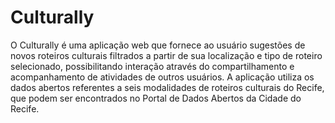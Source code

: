 # Culturally
O Culturally é uma aplicação web que fornece ao usuário sugestões de novos roteiros culturais filtrados a partir de sua localização e tipo de roteiro selecionado, possibilitando interação através do compartilhamento e acompanhamento de atividades de outros usuários. A aplicação utiliza os dados abertos referentes a seis modalidades de roteiros culturais do Recife, que podem ser encontrados no Portal de Dados Abertos da Cidade do Recife.

